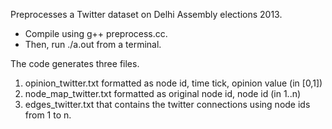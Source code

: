 Preprocesses a Twitter dataset on Delhi Assembly elections 2013. 

- Compile using g++ preprocess.cc.
- Then,  run ./a.out from a terminal. 

The code generates three files. 
1. opinion_twitter.txt formatted as node id, time tick, opinion value (in [0,1])
2. node_map_twitter.txt formatted as original node id, node id (in 1..n) 
3. edges_twitter.txt that contains the twitter connections using node ids from 1 to n. 
